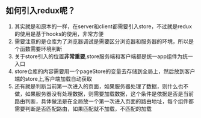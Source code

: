 ## 如何引入redux呢？

1. 其实就是和原本的一样，在server和client都需要引入store，不过就是redux的使用是基于hooks的使用，非常方便
2. 需要注意的是仓库为了浏览器调试是需要区分浏览器和服务器的环境，所以是个函数需要环境判断
3. 关于store引入的位置**非常重要**,store服务端和客户端都是统一app组件为统一入口
4. store仓库的内容需要用一个pageStore的变量去存储到全局上，然后放到客户端的store上,客户端加载自动获取
5. 还有就是判断当前第一次进入的页面，如果服务器处理了数据，则什么也不做，如果服务器没有处理数据，则需要加载数据，这个条件是依据是否是当前路由判断，具体做法是在全局放一个第一次进入页面的路由地址，每个组件都需要判断是否匹配路由，如果匹配就不加载，不匹配的加载

